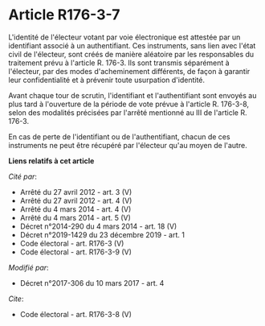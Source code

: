 # Article R176-3-7

L'identité de l'électeur votant par voie électronique est attestée par un identifiant associé à un authentifiant. Ces
instruments, sans lien avec l'état civil de l'électeur, sont créés de manière aléatoire par les responsables du traitement
prévu à l'article R. 176-3. Ils sont transmis séparément à l'électeur, par des modes d'acheminement différents, de façon à
garantir leur confidentialité et à prévenir toute usurpation d'identité. 

Avant  chaque tour de scrutin, l'identifiant et l'authentifiant sont envoyés  au plus tard à l'ouverture de la période de
vote prévue à l'article R.  176-3-8, selon des modalités précisées par l'arrêté mentionné au III de  l'article R. 176-3. 

En cas de perte de  l'identifiant ou de l'authentifiant, chacun de ces instruments ne peut  être récupéré par l'électeur
qu'au moyen de l'autre.

**Liens relatifs à cet article**

_Cité par_:

  - Arrêté du 27 avril 2012 - art. 3 (V)
  - Arrêté du 27 avril 2012 - art. 4 (V)
  - Arrêté du 4 mars 2014 - art. 4 (V)
  - Arrêté du 4 mars 2014 - art. 5 (V)
  - Décret n°2014-290 du 4 mars 2014 - art. 18 (V)
  - Décret n°2019-1429 du 23 décembre 2019 - art. 1
  - Code électoral - art. R176-3 (V)
  - Code électoral - art. R176-3-9 (V)

_Modifié par_:

  - Décret n°2017-306 du 10 mars 2017 - art. 4

_Cite_:

  - Code électoral - art. R176-3-8 (V)
